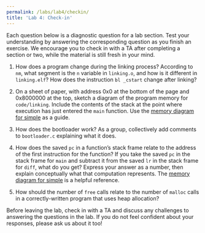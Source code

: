 ```yaml
---
permalink: /labs/lab4/checkin/
title: 'Lab 4: Check-in'
---
```



Each question below is a diagnostic question for a lab section. Test your understanding by answering the corresponding question as you finish an exercise. We encourage you to check in with a TA after
completing a section or two, while the material is still fresh in your mind.

1. How does a program change during the linking process? According to `nm`,
   what segment is the `n` variable in `linking.o`, and how is it different in
   `linking.elf`? How does the instruction `bl _cstart` change after linking?

2. On a sheet of paper, with address 0x0 at the bottom of the page and
   0x8000000 at the top, sketch a diagram of the program memory for
   `code/linking`. Include the contents of the stack at the point
   where execution has just entered the `main` function. Use the [memory diagram for simple](../images/stack_abs.html)
   as a guide.

3. How does the bootloader work? As a group, collectively add comments to
   `bootloader.c` explaining what it does.

4. How does the saved `pc` in a function’s stack frame relate to the address of the first instruction for the function? If you take the saved `pc` in the stack frame for `main` and subtract it from the saved `lr` in the stack frame for `diff`, what do you get? Express your answer as a number, then explain conceptually what that computation represents. The [memory diagram for simple](../images/stack_abs.html) is a helpful reference.

5. How should the number of `free` calls relate to the number of `malloc` calls in a correctly-written program that uses heap allocation?

Before leaving the lab, check in with a TA and discuss any challenges to
answering the questions in the lab. If you do not feel confident about your
responses, please ask us about it too!
